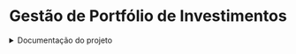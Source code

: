 
# Gestão de Portfólio de Investimentos

<details>
 <summary>Documentação do projeto</summary>


# 0. Metadados
 
 **Nome do Projeto:** GestaoPortfolioInvestimentos

**Desenvolvedores do Projeto:**

| Kaique Leonardo Gomes da Silva |

**Tecnologias Utilizadas:**

| Tecnologia                               | Propósito                                                      |  
| -----------------------------------      | -------------------------------------------------------------- | 
| .NET 8                                   | API, Class Library		   										|
| Microsoft SQL Server                     | Banco de Dados                                                 |
| Visual Studio e VS Code                  | Desenvolvimento                                                |
| GitHub                                   | Versionamento                                                  |

**Requisitos:**
- SDK .NET 8
- SQL Server

## 1.1. Arquitetura Proposta
Foi utilizado a abordagem de arquitetura em camadas ou (Data Layers), de acordo com a seguinte arquitetura: 

1: Arquitetura do GestaoPortfolioInvestimentos

A arquitetura do GestaoPortfolioInvestimentos é descrita pelos itens a seguir:

1. Criação do banco e das tabelas

2. A API realiza login do usuário no BD de usuários db-xp

3. O resultado da API é verificado pelo usuário via Swagger ou Postman.

Por fim, apresentamos as entidades criadas, a partir do Migrations e Entity, para persistir as informações de consultas e de usuários.

## 1.2. Explicação dos Recursos
A seguir, definimos a função de cada recurso em nossa solução:

- BD SQL: **db-xp** - o BD em si, contendo as tabelas GestaoPortfolioInvestimentos.

## 1.3. Código Desenvolvido
Para elucidar o código desenvolvido, fornecemos as informações a seguir, de cada pasta deste repositório.

Observação: na raiz deste repositório temos a Solution, contendo: um projeto de API, Application, Domain e Infrastructure.

**Projeto API (GestaoPortfolioInvestimentos.Presentation.API):**

- Contém os Controllers.

- Os endpoints fornecem as funcionalidades para CRUD da aplicação.

- A API é documentada com o Swagger.

**Pasta Infraestrutura: (GestaoPortfolioInvestimentos.Infrastructure)**
- Contém as configurações de BD.

- Mapeamento das tabelas de BD.

- Repository para consultas de BD.

- Possui os migrations das entidades para os BDs.

- Interfaces

**Pasta Domain: (GestaoPortfolioInvestimentos.Domain)**

- Contém as definições das tabelas de BD.
- Enum para utilização do sistema.
- Schema para validação dos dados.

**Pasta Application: (GestaoPortfolioInvestimentos.Application)**

- Contém as constantes do sistema.

- DTOs.
- Interfaces
- Services

**Outras pastas: armazenam informações de configurações das IDEs utilizadas.**
## 2. Manual de execução da aplicação
Para executar a aplicação, basta colocar o projeto GestaoPortfolioInvestimentos.Presentation.API como Padrão de inicialização, e realizar a troca da connectionString para o usuario do seu BD local que fica localizado em:
GestaoPortfolioInvestimentos.Presentation.API > appsettings.json
É necessário trocar apenas o User ID e Password da connectionString

O Sistema automaticamente rodará as migrations e iniciará normalmente
## 3. Manual de utilização da aplicação

Primeiramente é necessário consumir o endpoint **/api/Auth/registrar** para Cadastrar o usuário no sistema. No momento o sistema possui dois tipos de roles de usuário, sendo elas "admin" ou "client".
Cada uma das roles fornece um acesso a endpoints específicos, Segue uma explicação sobre a descrição de cada role.

- admin
   Essa role permite que os usuários possam gerenciar os produtos de investimentos do sistema, caso o usuário com essa role tente executar outro endpoint a não ser os de **ProdutoInvestimento** receberá uma mensagem de erro por não possuir acesso à outros endpoints.
  
- client
   Essa role permite que os clientes possam executar ações de COMPRA, VENDA, e o EXTRATO de suas manipulações em produtos de investimento adquiridos e vendidos. , caso o usuário com essa role tente executar outro endpoint a não ser os de **ClienteInvestimentos** receberá uma mensagem de erro por não possuir acesso à outros endpoints.

Após a realização do cadastro do usuário, é ncessário consumir o endpoint de **/api/Auth/login** para que o usuário receba um token de acesso á aplicação.

No retorno da requisição, caso o usuário seja encontrado de acordo com as informações de username e password enviados, ele receberá em um campo JSON o token fornecido pela aplicação. 
Após receber o token é necessário aplicar ele no botão de Authorize do swagger ou pela opção de Authorization do postman. OBS: É necessário apenas copiar o token e colar no input de Authorize(swagger) ou Authorization(POSTMAN), sem a necessidade de incluir a palavra "Bearer" antes do token, apenas o token já será valido pois a aplicação já aplica a palavra "Bearer" por padrão.

## **admin**
Ao realizar a inclusão do token, sendo um usuário com a role de admin, será permitido fazer o gerenciamento dos produtos de investimento do sistema. Para fins de cadastro o usuário poderá consumir o endpoint de **/api/ProdutoInvestimento/cadastrar** para incluir um produto no sistema.

Caso seja necessário, o usuário pode também consumir o endpoint de **/api/ProdutoInvestimento/listarProdutos** para receber uma listagem de todos os produtos de investimento cadastrados no sistema.

Também, é possível consumir o endpoint de **/api/ProdutoInvestimento/{id}** para atualizar um produto de investimento de acordo com a necessidade, alterando-se o seu nome/valor.

## **client**
Um usuário com role de client possui permissão para execução o endpoint de **/api/ProdutoInvestimento/listarProdutos** para visualizar os produtos de investimento disponíveis para compra.
Após a verificação dos produtos o cliente pode requisitar o endpoint de **api/ClienteInvestimento/comprar** para realizar uma operação de compra de um determinado produto, fornecendo ali o ID do produto e a quantidade.

Para visualizar o extrato do cliente logado, basta requisitar o endpoint **api/ClienteInvestimento/extratoTransacoes**. OBS Este endpoint é necessário que o usuário com role de **client** esteja logado no sistema.

5. Referências
ASP.NET Core

Introduction to JSON Web Tokens

